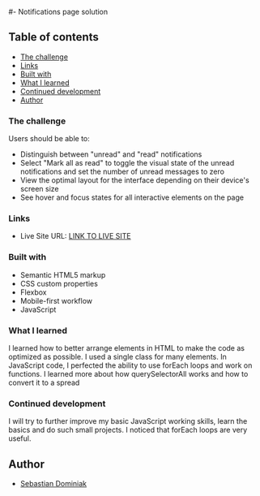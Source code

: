 #- Notifications page solution

## Table of contents

  - [The challenge](#the-challenge)
  - [Links](#links)
  - [Built with](#built-with)
  - [What I learned](#what-i-learned)
  - [Continued development](#continued-development)
- [Author](#author)

### The challenge

Users should be able to:

- Distinguish between "unread" and "read" notifications
- Select "Mark all as read" to toggle the visual state of the unread notifications and set the number of unread messages to zero
- View the optimal layout for the interface depending on their device's screen size
- See hover and focus states for all interactive elements on the page

### Links

- Live Site URL: [LINK TO LIVE SITE](https://dominiak92.github.io/notifications-page-main/)

### Built with

- Semantic HTML5 markup
- CSS custom properties
- Flexbox
- Mobile-first workflow
- JavaScript

### What I learned

I learned how to better arrange elements in HTML to make the code as optimized as possible. I used a single class for many elements. In JavaScript code, I perfected the ability to use forEach loops and work on functions. I learned more about how querySelectorAll works and how to convert it to a spread

### Continued development

I will try to further improve my basic JavaScript working skills, learn the basics and do such small projects. I noticed that forEach loops are very useful.

## Author

- [Sebastian Dominiak](https://www.sebastiandominiak.pl)

